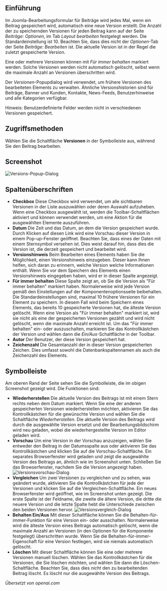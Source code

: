<!-- Filename: Help4.x:Components_Version_History / Display title: Beitrag: Versionen -->

## Einführung

Im Joomla-Bearbeitungsformular für Beiträge wird jedes Mal, wenn ein Beitrag gespeichert wird, automatisch eine neue Version erstellt. Die Anzahl der zu speichernden Versionen für jeden Beitrag kann auf der Seite *Beiträge: Optionen*, im Tab *Layout bearbeiten* festgelegt werden. Die Standardeinstellung ist 10. Beachten Sie, dass dies nicht der *Optionen*-Tab der Seite *Beiträge: Bearbeiten* ist. Die aktuelle Version ist in der Regel die zuletzt gespeicherte Version.

Eine oder mehrere Versionen können mit *Für immer behalten* markiert werden. Solche Versionen werden nicht automatisch gelöscht, selbst wenn die maximale Anzahl an Versionen überschritten wird.

Der *Versionen*-Popupdialog wird verwendet, um frühere Versionen des bearbeiteten Elements zu verwalten. Ähnliche Versionshistorien sind für Beiträge, Banner und Kunden, Kontakte, News-Feeds, Benutzerhinweise und alle Kategorien verfügbar.

Hinweis: Benutzerdefinierte Felder werden nicht in verschiedenen Versionen gespeichert.

## Zugriffsmethoden

Wählen Sie die Schaltfläche **Versionen** in der Symbolleiste aus, während Sie den Beitrag bearbeiten.

## Screenshot

![Versions-Popup-Dialog](../../../en/images/articles/articles-versions.png)

## Spaltenüberschriften

- **Checkbox** Diese Checkbox wird verwendet, um alle sichtbaren Versionen in der Liste auszuwählen oder deren Auswahl aufzuheben. Wenn eine Checkbox ausgewählt ist, werden die Toolbar-Schaltflächen aktiviert und können verwendet werden, um eine Aktion für die ausgewählten Elemente auszuführen.
- **Datum** Die Zeit und das Datum, an dem die Version gespeichert wurde. Durch Klicken auf diesen Link wird eine Vorschau dieser Version in einem Pop-up-Fenster geöffnet. Beachten Sie, dass eines der Daten mit einem Sternsymbol versehen ist. Dies weist darauf hin, dass dies die Version ist, die derzeit gespeichert und bearbeitet wird.
- **Versionshinweis** Beim Bearbeiten eines Elements haben Sie die Möglichkeit, einen Versionshinweis einzugeben. Dieser kann Ihnen helfen, sich daran zu erinnern, welche Version welche Informationen enthält. Wenn Sie vor dem Speichern des Elements einen Versionshinweis eingegeben haben, wird er in dieser Spalte angezeigt.
- **Für immer behalten** Diese Spalte zeigt an, ob Sie die Version als "Für immer behalten" markiert haben. Normalerweise wird jede Version gemäß den Einstellungen auf der Komponentenoptionsseite beibehalten. Die Standardeinstellungen sind, maximal 10 frühere Versionen für ein Element zu speichern. In diesem Fall wird beim Speichern eines Elements, das bereits 10 gespeicherte Versionen hat, die älteste Version gelöscht. Wenn eine Version als "Für immer behalten" markiert ist, wird sie nicht als eine der gespeicherten Versionen gezählt und wird nicht gelöscht, wenn die maximale Anzahl erreicht ist. Um das "Für immer behalten" ein- oder auszuschalten, markieren Sie das Kontrollkästchen der Version und wählen dann die *Ein/Aus*-Schaltfläche in der Toolbar.
- **Autor** Der Benutzer, der diese Version gespeichert hat.
- **Zeichenzahl** Die Gesamtanzahl der in dieser Version gespeicherten Zeichen. Dies umfasst sowohl die Datenbankspaltennamen als auch die Zeichenzahl des Elements.

## Symbolleiste

Am oberen Rand der Seite sehen Sie die Symbolleiste, die im
obigen Screenshot gezeigt wird. Die Funktionen sind:

- **Wiederherstellen** Die aktuelle Version des Beitrags ist mit einem Stern rechts neben dem Datum markiert. Wenn Sie eine der anderen gespeicherten Versionen wiederherstellen möchten, aktivieren Sie das Kontrollkästchen für die gewünschte Version und wählen Sie die Schaltfläche *Wiederherstellen*. Die aktuelle Version des Beitrags wird durch die ausgewählte Version ersetzt und der Bearbeitungsbildschirm wird neu geladen, wobei die wiederhergestellte Version im Editor geladen wird.
- **Vorschau** Um eine Version in der Vorschau anzuzeigen, wählen Sie entweder den Beitrag in der Datumsspalte aus oder aktivieren Sie das Kontrollkästchen und klicken Sie auf die Vorschau-Schaltfläche. Ein separates Browserfenster wird geladen und zeigt die ausgewählte Version des Beitrags an, ähnlich wie im Screenshot unten. Schließen Sie das Browserfenster, nachdem Sie die Version angezeigt haben.
![Versionsvorschau-Dialog](../../../de/images/articles/articles-versions-preview.png)
- **Vergleichen** Um zwei Versionen zu vergleichen und zu sehen, was geändert wurde, aktivieren Sie die Kontrollkästchen für jede der Versionen und klicken Sie auf die Vergleichen-Schaltfläche. Ein neues Browserfenster wird geöffnet, wie im Screenshot unten gezeigt. Die erste Spalte ist der Feldname, die zweite die ältere Version, die dritte die neuere Version und die letzte Spalte hebt die Unterschiede zwischen den beiden Versionen hervor.
![Versionsvergleich-Dialog](../../../de/images/articles/articles-versions-compare.png)
- **Behalten Ein/Aus** Mit dieser Schaltfläche können Sie die Behalten-für-immer-Funktion für eine Version ein- oder ausschalten. Normalerweise wird die älteste Version eines Beitrags automatisch gelöscht, wenn die maximale Anzahl an Versionen (in den Optionen für die Komponente festgelegt) überschritten wurde. Wenn Sie die Behalten-für-immer-Eigenschaft für eine Version festlegen, wird sie niemals automatisch gelöscht.
- **Löschen** Mit dieser Schaltfläche können Sie eine oder mehrere Versionen manuell löschen. Wählen Sie das Kontrollkästchen für die Versionen, die Sie löschen möchten, und wählen Sie dann die Löschen-Schaltfläche. Beachten Sie, dass dies *nicht* den zu bearbeitenden Beitrag löscht. Es löscht nur die ausgewählte Version des Beitrags.

*Übersetzt von openai.com*
```

